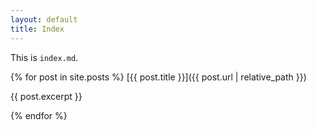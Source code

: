 ```yaml
---
layout: default
title: Index
---
```


This is `index.md`.

{% for post in site.posts %}
  [{{ post.title }}]({{ post.url | relative_path }})

  {{ post.excerpt }}

{% endfor %}

